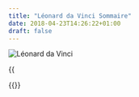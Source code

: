 ```yaml
---
title: "Léonard da Vinci Sommaire"
date: 2018-04-23T14:26:22+01:00
draft: false
---
```


![Léonard da Vinci](/images/leonardodavincisummary/leonardodavinci.jpg?height=35pc)

{{<audio src="leonardodavincisummary.fr.mp3">}}

{{<readfile file="/articles/leonardodavincisummary.fr.md" markdown="true">}}
